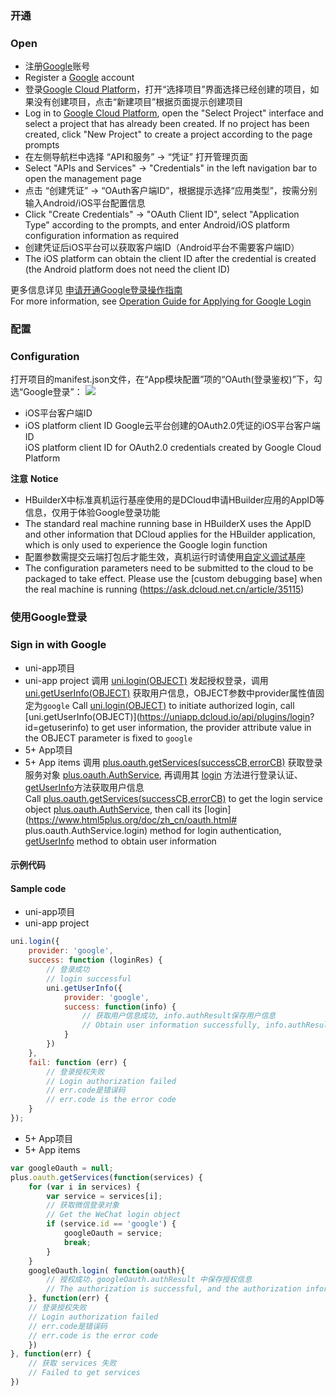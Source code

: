 ### 开通  
### Open
- 注册[Google](https://accounts.google.com/)账号  
- Register a [Google](https://accounts.google.com/) account
- 登录[Google Cloud Platform](https://console.cloud.google.com/)，打开“选择项目”界面选择已经创建的项目，如果没有创建项目，点击“新建项目”根据页面提示创建项目  
- Log in to [Google Cloud Platform](https://console.cloud.google.com/), open the "Select Project" interface and select a project that has already been created. If no project has been created, click "New Project" to create a project according to the page prompts
- 在左侧导航栏中选择 “API和服务” -> “凭证” 打开管理页面
- Select "APIs and Services" -> "Credentials" in the left navigation bar to open the management page
- 点击 “创建凭证” -> “OAuth客户端ID”，根据提示选择“应用类型”，按需分别输入Android/iOS平台配置信息
- Click "Create Credentials" -> "OAuth Client ID", select "Application Type" according to the prompts, and enter Android/iOS platform configuration information as required
- 创建凭证后iOS平台可以获取客户端ID（Android平台不需要客户端ID）
- The iOS platform can obtain the client ID after the credential is created (the Android platform does not need the client ID)

更多信息详见 [申请开通Google登录操作指南](https://uniapp.dcloud.io/app-oauth-google-open)  
For more information, see [Operation Guide for Applying for Google Login](https://uniapp.dcloud.io/app-oauth-google-open)


### 配置  
### Configuration
打开项目的manifest.json文件，在“App模块配置”项的“OAuth(登录鉴权)”下，勾选“Google登录”：
![](https://native-res.dcloud.net.cn/images/uniapp/oauth/google-manifest.png)

- iOS平台客户端ID  
- iOS platform client ID
Google云平台创建的OAuth2.0凭证的iOS平台客户端ID  
iOS platform client ID for OAuth2.0 credentials created by Google Cloud Platform

**注意**
**Notice**
- HBuilderX中标准真机运行基座使用的是DCloud申请HBuilder应用的AppID等信息，仅用于体验Google登录功能
- The standard real machine running base in HBuilderX uses the AppID and other information that DCloud applies for the HBuilder application, which is only used to experience the Google login function
- 配置参数需提交云端打包后才能生效，真机运行时请使用[自定义调试基座](https://ask.dcloud.net.cn/article/35115)
- The configuration parameters need to be submitted to the cloud to be packaged to take effect. Please use the [custom debugging base] when the real machine is running (https://ask.dcloud.net.cn/article/35115)


### 使用Google登录  
### Sign in with Google

- uni-app项目  
- uni-app project
调用 [uni.login(OBJECT)](api/plugins/login?id=login) 发起授权登录，调用 [uni.getUserInfo(OBJECT)](https://uniapp.dcloud.io/api/plugins/login?id=getuserinfo) 获取用户信息，OBJECT参数中provider属性值固定为`google`
Call [uni.login(OBJECT)](api/plugins/login?id=login) to initiate authorized login, call [uni.getUserInfo(OBJECT)](https://uniapp.dcloud.io/api/plugins/login? id=getuserinfo) to get user information, the provider attribute value in the OBJECT parameter is fixed to `google`
- 5+ App项目  
- 5+ App items
调用 [plus.oauth.getServices(successCB,errorCB)](https://www.html5plus.org/doc/zh_cn/oauth.html#plus.oauth.getServices) 获取登录服务对象 [plus.oauth.AuthService](https://www.html5plus.org/doc/zh_cn/oauth.html#plus.oauth.AuthService), 再调用其 [login](https://www.html5plus.org/doc/zh_cn/oauth.html#plus.oauth.AuthService.login) 方法进行登录认证、[getUserInfo](https://www.html5plus.org/doc/zh_cn/oauth.html#plus.oauth.AuthService.getUserInfo)方法获取用户信息  
Call [plus.oauth.getServices(successCB,errorCB)](https://www.html5plus.org/doc/zh_cn/oauth.html#plus.oauth.getServices) to get the login service object [plus.oauth.AuthService]( https://www.html5plus.org/doc/zh_cn/oauth.html#plus.oauth.AuthService), then call its [login](https://www.html5plus.org/doc/zh_cn/oauth.html# plus.oauth.AuthService.login) method for login authentication, [getUserInfo](https://www.html5plus.org/doc/zh_cn/oauth.html#plus.oauth.AuthService.getUserInfo) method to obtain user information


#### 示例代码  
#### Sample code
- uni-app项目  
- uni-app project
``` js  
uni.login({
    provider: 'google',
    success: function (loginRes) {
        // 登录成功
        // login successful
        uni.getUserInfo({
            provider: 'google',
            success: function(info) {
                // 获取用户信息成功, info.authResult保存用户信息
                // Obtain user information successfully, info.authResult saves user information
            }
        })
    },
    fail: function (err) {
        // 登录授权失败  
        // Login authorization failed
        // err.code是错误码
        // err.code is the error code
    }
});
```  

- 5+ App项目  
- 5+ App items
``` js  
var googleOauth = null;
plus.oauth.getServices(function(services) {
	for (var i in services) {
		var service = services[i];
		// 获取微信登录对象 
		// Get the WeChat login object
		if (service.id == 'google') {
			googleOauth = service;
			break;
		}
	}
	googleOauth.login( function(oauth){
		// 授权成功，googleOauth.authResult 中保存授权信息  
		// The authorization is successful, and the authorization information is saved in googleOauth.authResult
	}, function(err) {
    // 登录授权失败  
    // Login authorization failed
    // err.code是错误码
    // err.code is the error code
	})
}, function(err) {
	// 获取 services 失败
	// Failed to get services
})
```

